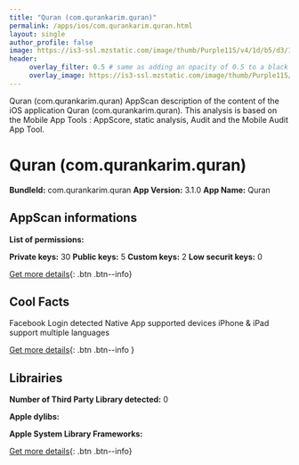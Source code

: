 ```yaml
---
title: "Quran (com.qurankarim.quran)"
permalink: /apps/ios/com.qurankarim.quran.html
layout: single
author_profile: false
image: https://is3-ssl.mzstatic.com/image/thumb/Purple115/v4/1d/b5/d3/1db5d35b-9a4b-b56b-c082-f86cbc8f4e64/AppIcon-1x_U007emarketing-85-220-9.png/512x512bb.jpg
header: 
     overlay_filter: 0.5 # same as adding an opacity of 0.5 to a black background
     overlay_image: https://is3-ssl.mzstatic.com/image/thumb/Purple115/v4/1d/b5/d3/1db5d35b-9a4b-b56b-c082-f86cbc8f4e64/AppIcon-1x_U007emarketing-85-220-9.png/512x512bb.jpg
---
```

Quran (com.qurankarim.quran) AppScan description of the content of the iOS application Quran (com.qurankarim.quran). This analysis is based on the Mobile App Tools : AppScore, static analysis, Audit and the Mobile Audit App Tool.

# Quran (com.qurankarim.quran)

**BundleId:** com.qurankarim.quran
**App Version:** 3.1.0
**App Name:** Quran


## AppScan informations 

**List of permissions:** 
  
  
**Private keys:** 30
**Public keys:** 5
**Custom keys:** 2
**Low securit keys:** 0
  
[Get more details](/pricing.html){: .btn .btn--info}

## Cool Facts

Facebook Login detected
Native App
supported devices iPhone & iPad
support multiple languages
  
[Get more details](/pricing.html){: .btn .btn--info }

## Librairies 
**Number of Third Party Library detected:** 0


**Apple dylibs:**


**Apple System Library Frameworks:**


  
[Get more details](/pricing.html){: .btn .btn--info}

